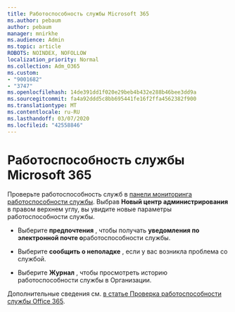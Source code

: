 ```yaml
---
title: Работоспособность службы Microsoft 365
ms.author: pebaum
author: pebaum
manager: mnirkhe
ms.audience: Admin
ms.topic: article
ROBOTS: NOINDEX, NOFOLLOW
localization_priority: Normal
ms.collection: Adm_O365
ms.custom:
- "9001682"
- "3747"
ms.openlocfilehash: 14de391dd1f020e29beb4b432e288b46bee3dd9a
ms.sourcegitcommit: fa4a92ddd5c8bb695441fe16f2ffa4562382f900
ms.translationtype: MT
ms.contentlocale: ru-RU
ms.lasthandoff: 03/07/2020
ms.locfileid: "42558846"
---
```

# <a name="microsoft-365-service-health"></a>Работоспособность службы Microsoft 365


Проверьте работоспособность служб в [панели мониторинга работоспособности службы](https://admin.microsoft.com/Adminportal/Home?source=applauncher#/servicehealth). Выбрав **Новый центр администрирования** в правом верхнем углу, вы увидите новые параметры работоспособности службы.

- Выберите **предпочтения** , чтобы получать **уведомления по электронной почте о**работоспособности службы.

- Выберите **сообщить о неполадке** , если у вас возникла проблема со службой.

- Выберите **Журнал** , чтобы просмотреть историю работоспособности службы в Организации. 

Дополнительные сведения см. [в статье Проверка работоспособности службы Office 365](https://docs.microsoft.com/en-us/office365/enterprise/view-service-health). 